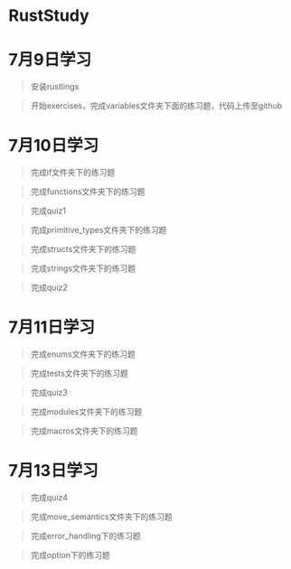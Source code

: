# RustStudy

# 7月9日学习

> 安装rustlings

> 开始exercises，完成variables文件夹下面的练习题，代码上传至github

# 7月10日学习

> 完成if文件夹下的练习题

> 完成functions文件夹下的练习题

> 完成quiz1

> 完成primitive_types文件夹下的练习题

> 完成structs文件夹下的练习题

> 完成strings文件夹下的练习题

> 完成quiz2

# 7月11日学习

> 完成enums文件夹下的练习题

> 完成tests文件夹下的练习题

> 完成quiz3

> 完成modules文件夹下的练习题

> 完成macros文件夹下的练习题

# 7月13日学习

> 完成quiz4

> 完成move_semantics文件夹下的练习题

> 完成error_handling下的练习题

> 完成option下的练习题
